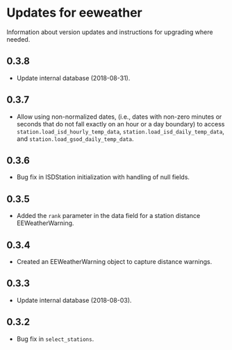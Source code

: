 # Updates for eeweather

Information about version updates and instructions for upgrading where
needed.

## 0.3.8

* Update internal database (2018-08-31).

## 0.3.7

* Allow using non-normalized dates, (i.e., dates with non-zero minutes or
  seconds that do not fall exactly on an hour or a day boundary) to access
  `station.load_isd_hourly_temp_data`, `station.load_isd_daily_temp_data`,
  and `station.load_gsod_daily_temp_data`.

## 0.3.6

* Bug fix in ISDStation initialization with handling of null fields.

## 0.3.5

* Added the `rank` parameter in the data field for a station distance EEWeatherWarning.

## 0.3.4

* Created an EEWeatherWarning object to capture distance warnings.

## 0.3.3

* Update internal database (2018-08-03).

## 0.3.2

* Bug fix in `select_stations`.
